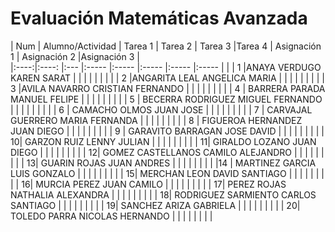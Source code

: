 # Evaluación Matemáticas Avanzada

| Num  | Alumno/Actividad         | Tarea 1 | Tarea 2 |  Tarea 3 |Tarea 4 | Asignación 1 | Asignación 2 |Asignación 3 |       
|:----:|:----:                    |:---     |:-----   |:-----    |:-----  |:-----        |:-----        |             |
| 1    |ANAYA VERDUGO KAREN SARAT |         |         |          |         |              |              |            |
| 2	   |ANGARITA LEAL ANGELICA MARIA |      |         |          |         |              |              |            |
| 3	   |AVILA NAVARRO CRISTIAN FERNANDO |   |         |          |         |              |              |          |
| 4	| BARRERA PARADA MANUEL FELIPE | |         |          |         |              |              |          |
| 5	| BECERRA RODRIGUEZ MIGUEL FERNANDO | |         |          |         |              |              |          |
| 6	| CAMACHO OLMOS JUAN JOSE | |         |          |         |              |              |          |
| 7	| CARVAJAL GUERRERO MARIA FERNANDA | |         |          |         |              |              |          |
| 8	| FIGUEROA HERNANDEZ JUAN DIEGO | |         |          |         |              |              |          |
| 9	| GARAVITO BARRAGAN JOSE DAVID | |         |          |         |              |              |          |
| 10| GARZON RUIZ LENNY JULIAN | |         |          |         |              |              |          |
| 11|	GIRALDO LOZANO JUAN DIEGO | |         |          |         |              |              |          |
| 12| GOMEZ CASTELLANOS CAMILO ALEJANDRO | |         |          |         |              |              |          |
| 13|	GUARIN ROJAS JUAN ANDRES | |         |          |         |              |              |          |
|14	| MARTINEZ GARCIA LUIS GONZALO | |         |          |         |              |              |          |
| 15| MERCHAN LEON DAVID SANTIAGO | |         |          |         |              |              |          |
| 16| MURCIA PEREZ JUAN CAMILO | |         |          |         |              |              |          |
| 17| PEREZ ROJAS NATHALIA ALEXANDRA | |         |          |         |              |              |          |
| 18| RODRIGUEZ SARMIENTO CARLOS SANTIAGO | |         |          |         |              |              |          |
| 19| SANCHEZ ARIZA GABRIELA | |         |          |         |              |              |          |
| 20| TOLEDO PARRA NICOLAS HERNANDO | |         |          |         |              |              |          |
